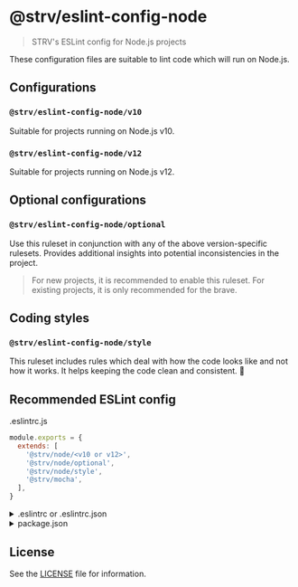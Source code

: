 # @strv/eslint-config-node

> STRV's ESLint config for Node.js projects

These configuration files are suitable to lint code which will run on Node.js.

## Configurations

### `@strv/eslint-config-node/v10`

Suitable for projects running on Node.js v10.

### `@strv/eslint-config-node/v12`

Suitable for projects running on Node.js v12.

## Optional configurations

### `@strv/eslint-config-node/optional`

Use this ruleset in conjunction with any of the above version-specific rulesets. Provides additional insights into potential inconsistencies in the project.

> For new projects, it is recommended to enable this ruleset. For existing projects, it is only recommended for the brave.

## Coding styles

### `@strv/eslint-config-node/style`

This ruleset includes rules which deal with how the code looks like and not how it works. It helps keeping the code clean and consistent. 🎨

## Recommended ESLint config

.eslintrc.js

```js
module.exports = {
  extends: [
    '@strv/node/<v10 or v12>',
    '@strv/node/optional',
    '@strv/node/style',
    '@strv/mocha',
  ],
}
```

<!-- markdownlint-disable MD033 -->

<details>
<summary>.eslintrc or .eslintrc.json</summary>

```json
{
  "extends": [
    "@strv/node/<v10 or v12>",
    "@strv/node/optional",
    "@strv/node/style",
    "@strv/mocha"
  ]
}
```

</details>

<details>
<summary>package.json</summary>

```json
{
  "eslintConfig": {
    "extends": [
      "@strv/node/<v10 or v12>",
      "@strv/node/optional",
      "@strv/node/style",
      "@strv/mocha"
    ]
  }
}
```

</details>

## License

See the [LICENSE](LICENSE) file for information.
